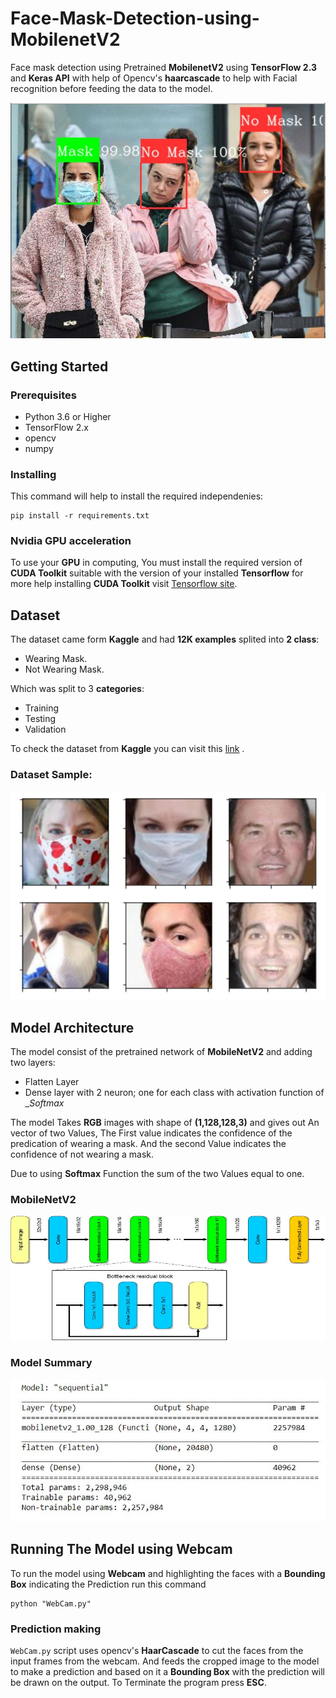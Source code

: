 # Face-Mask-Detection-using-MobilenetV2
Face mask detection using Pretrained __MobilenetV2__ using __TensorFlow 2.3__ and __Keras API__ with help of Opencv's __haarcascade__ to help with Facial recognition before feeding the data to the model. 

<p align="center">
  <img  src="https://github.com/Karimashraf01/Face-Mask-Detection-using-MobilenetV2/blob/master/img_readme/test_img.jpg">
</p>

## Getting Started
### Prerequisites
- Python 3.6 or Higher
- TensorFlow 2.x
- opencv
- numpy

### Installing
This command will help to install the required independenies:
```
pip install -r requirements.txt
```

### Nvidia GPU acceleration
To use your __GPU__ in computing, You must install the required version of __CUDA Toolkit__ suitable with the version of your installed __Tensorflow__
for more help installing __CUDA Toolkit__ visit [Tensorflow site](https://www.tensorflow.org/install/gpu).

## Dataset
The dataset came form __Kaggle__ and had __12K examples__ splited into __2 class__:
- Wearing Mask.
- Not Wearing Mask.

Which was split to 3 __categories__:
- Training 
- Testing 
- Validation

To check the dataset from __Kaggle__ you can visit this [link](https://www.kaggle.com/ashishjangra27/face-mask-12k-images-dataset) .

### Dataset Sample:
<p align="center">
  <img  src="https://github.com/Karimashraf01/Face-Mask-Detection-using-MobilenetV2/blob/master/img_readme/sample.jpg">
</p>

## Model Architecture
The model consist of the pretrained network of __MobileNetV2__ and adding two layers:
- Flatten Layer 
- Dense layer with 2 neuron; one for each class with activation function of __Softmax_ 

The model Takes __RGB__ images with shape of __(1,128,128,3)__ and gives out An vector of two Values, The First value indicates the confidence of the predication of wearing a mask. And the second Value indicates the confidence of not wearing a mask.

Due to using __Softmax__ Function the sum of the two Values equal to one.
### MobileNetV2
<p align="center">
  <img  src="https://github.com/Karimashraf01/Face-Mask-Detection-using-MobilenetV2/blob/master/img_readme/mobilenetv2.jpg">
</p>

### Model Summary
<p align="center">
  <img  src="https://github.com/Karimashraf01/Face-Mask-Detection-using-MobilenetV2/blob/master/img_readme/Summary.jpg">
</p>

## Running The Model using Webcam
To run the model using __Webcam__ and highlighting the faces with a __Bounding Box__ indicating the Prediction run this command
```
python "WebCam.py"
```
### Prediction making
`WebCam.py` script uses opencv's __HaarCascade__ to cut the faces from the input frames from the webcam. And feeds the cropped image to the model to make a prediction and based on it a __Bounding Box__ with the prediction will be drawn on the output.
To Terminate the program press __ESC__.

